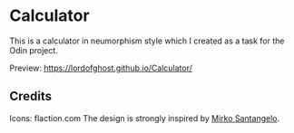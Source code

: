 # Calculator

This is a calculator in neumorphism style which I created as a task for the Odin project.

Preview: https://lordofghost.github.io/Calculator/

## Credits

Icons: flaction.com
The design is strongly inspired by [Mirko Santangelo](https://www.figma.com/community/widget/1117624863659822884/calculator).
